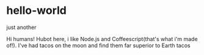 # hello-world
just another

Hi humans!
Hubot here, i like Node.js and Coffeescript(that's what i'm made of!).
I've had tacos on the moon and find them far superior to Earth tacos
